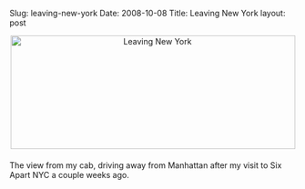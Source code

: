Slug: leaving-new-york
Date: 2008-10-08
Title: Leaving New York
layout: post

<span class="mt-enclosure mt-enclosure-image" style="display: inline;"><img  alt="Leaving New York" class="mt-image-center at-xid-6a010534988cd3970b0120a5b366f1970c " height="200" src="http://steveivy.typepad.com/.a/6a010534988cd3970b0120a5b366f1970c-pi" style="text-align: center; display: block; margin: 0 auto 20px;" width="500" /></span>

The view from my cab, driving away from Manhattan after my visit to Six Apart NYC a couple weeks ago.
